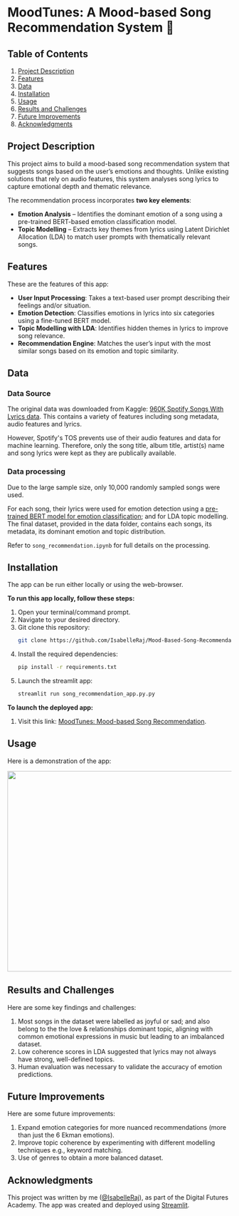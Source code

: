 # MoodTunes: A Mood-based Song Recommendation System 🎵

## Table of Contents
1. [Project Description](#project-description)
2. [Features](#features)
3. [Data](#data)
4. [Installation](#installation)
5. [Usage](#usage)
6. [Results and Challenges](#results-and-challenges)
7. [Future Improvements](#future-improvements)
8. [Acknowledgments](#acknowledgement)

## Project Description

This project aims to build a mood-based song recommendation system that suggests songs based on the user’s emotions and thoughts. Unlike existing solutions that rely on audio features, this system analyses song lyrics to capture emotional depth and thematic relevance.

The recommendation process incorporates **two key elements**:
- **Emotion Analysis** – Identifies the dominant emotion of a song using a pre-trained BERT-based emotion classification model.
- **Topic Modelling** – Extracts key themes from lyrics using Latent Dirichlet Allocation (LDA) to match user prompts with thematically relevant songs.

## Features

These are the features of this app:
- **User Input Processing**: Takes a text-based user prompt describing their feelings and/or situation.
- **Emotion Detection**: Classifies emotions in lyrics into six categories using a fine-tuned BERT model.
- **Topic Modelling with LDA**: Identifies hidden themes in lyrics to improve song relevance.
- **Recommendation Engine**: Matches the user’s input with the most similar songs based on its emotion and topic similarity.

## Data

### Data Source
The original data was downloaded from Kaggle: [960K Spotify Songs With Lyrics data](https://www.kaggle.com/datasets/bwandowando/spotify-songs-with-attributes-and-lyrics). This contains a variety of features including song metadata, audio features and lyrics. 

However, Spotify's TOS prevents use of their audio features and data for machine learning. Therefore, only the song title, album title, artist(s) name and song lyrics were kept as they are publically available. 

### Data processing
Due to the large sample size, only 10,000 randomly sampled songs were used. 

For each song, their lyrics were used for emotion detection using a [pre-trained BERT model for emotion classification](https://huggingface.co/michellejieli/emotion_text_classifier); and for LDA topic modelling. The final dataset, provided in the data folder, contains each songs, its metadata, its dominant emotion and topic distribution. 

Refer to `song_recommendation.ipynb` for full details on the processing.
    
## Installation
The app can be run either locally or using the web-browser.

**To run this app locally, follow these steps:**
1. Open your terminal/command prompt.
2. Navigate to your desired directory.
3. Git clone this repository:
   ```bash
   git clone https://github.com/IsabelleRaj/Mood-Based-Song-Recommendation
   ```
4. Install the required dependencies:
   ```bash
   pip install -r requirements.txt
   ```
5. Launch the streamlit app:
   ```bash
   streamlit run song_recommendation_app.py.py
   ```

**To launch the deployed app:**
1. Visit this link: [MoodTunes: Mood-based Song Recommendation](https://mood-based-song-recommendation-isabelleraj.streamlit.app/). 

## Usage
Here is a demonstration of the app:

<img src="MoodTunes Demo Video.gif" width="1000" height="450">

## Results and Challenges
Here are some key findings and challenges:
1. Most songs in the dataset were labelled as joyful or sad; and also belong to the the love & relationships dominant topic, aligning with common emotional expressions in music but leading to an imbalanced dataset.
2. Low coherence scores in LDA suggested that lyrics may not always have strong, well-defined topics.
3. Human evaluation was necessary to validate the accuracy of emotion predictions.

## Future Improvements
Here are some future improvements:
1. Expand emotion categories for more nuanced recommendations (more than just the 6 Ekman emotions).
2. Improve topic coherence by experimenting with different modelling techniques e.g., keyword matching.
3. Use of genres to obtain a more balanced dataset.

## Acknowledgments
This project was written by me ([@IsabelleRaj](https://github.com/IsabelleRaj)), as part of the Digital Futures Academy. The app was created and deployed using [Streamlit](https://streamlit.io/).
